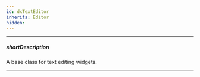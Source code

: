 ```yaml
---
id: dxTextEditor
inherits: Editor
hidden: 
---
```

---
##### shortDescription
A base class for text editing widgets.

---
